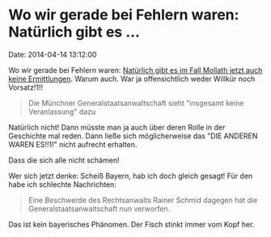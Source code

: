 Wo wir gerade bei Fehlern waren: Natürlich gibt es \...
=======================================================

Date: 2014-04-14 13:12:00

Wo wir gerade bei Fehlern waren: [Natürlich gibt es im Fall Mollath
jetzt auch keine Ermittlungen](http://sz.de/1.1936359). Warum auch. War
ja offensichtlich weder Willkür noch Vorsatz!1!!

> Die Münchner Generalstaatsanwaltschaft sieht \"insgesamt keine
> Veranlassung\" dazu

Natürlich nicht! Dann müsste man ja auch über deren Rolle in der
Geschichte mal reden. Dann ließe sich möglicherweise das \"DIE ANDEREN
WAREN ES!!1!\" nicht aufrecht erhalten.

Dass die sich alle nicht schämen!

Wer sich jetzt denke: Scheiß Bayern, hab ich doch gleich gesagt! Für den
habe ich schlechte Nachrichten:

> Eine Beschwerde des Rechtsanwalts Rainer Schmid dagegen hat die
> Generalstaatsanwaltschaft nun verworfen.

Das ist kein bayerisches Phänomen. Der Fisch stinkt immer vom Kopf her.
